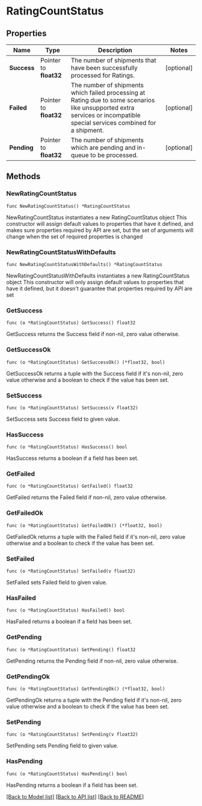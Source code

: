 # RatingCountStatus

## Properties

Name | Type | Description | Notes
------------ | ------------- | ------------- | -------------
**Success** | Pointer to **float32** | The number of shipments that have been successfully processed for Ratings. | [optional] 
**Failed** | Pointer to **float32** | The number of shipments which failed processing at Rating due to some scenarios like unsupported extra services or incompatible special services combined for a shipment. | [optional] 
**Pending** | Pointer to **float32** | The number of shipments which are pending and in-queue to be processed. | [optional] 

## Methods

### NewRatingCountStatus

`func NewRatingCountStatus() *RatingCountStatus`

NewRatingCountStatus instantiates a new RatingCountStatus object
This constructor will assign default values to properties that have it defined,
and makes sure properties required by API are set, but the set of arguments
will change when the set of required properties is changed

### NewRatingCountStatusWithDefaults

`func NewRatingCountStatusWithDefaults() *RatingCountStatus`

NewRatingCountStatusWithDefaults instantiates a new RatingCountStatus object
This constructor will only assign default values to properties that have it defined,
but it doesn't guarantee that properties required by API are set

### GetSuccess

`func (o *RatingCountStatus) GetSuccess() float32`

GetSuccess returns the Success field if non-nil, zero value otherwise.

### GetSuccessOk

`func (o *RatingCountStatus) GetSuccessOk() (*float32, bool)`

GetSuccessOk returns a tuple with the Success field if it's non-nil, zero value otherwise
and a boolean to check if the value has been set.

### SetSuccess

`func (o *RatingCountStatus) SetSuccess(v float32)`

SetSuccess sets Success field to given value.

### HasSuccess

`func (o *RatingCountStatus) HasSuccess() bool`

HasSuccess returns a boolean if a field has been set.

### GetFailed

`func (o *RatingCountStatus) GetFailed() float32`

GetFailed returns the Failed field if non-nil, zero value otherwise.

### GetFailedOk

`func (o *RatingCountStatus) GetFailedOk() (*float32, bool)`

GetFailedOk returns a tuple with the Failed field if it's non-nil, zero value otherwise
and a boolean to check if the value has been set.

### SetFailed

`func (o *RatingCountStatus) SetFailed(v float32)`

SetFailed sets Failed field to given value.

### HasFailed

`func (o *RatingCountStatus) HasFailed() bool`

HasFailed returns a boolean if a field has been set.

### GetPending

`func (o *RatingCountStatus) GetPending() float32`

GetPending returns the Pending field if non-nil, zero value otherwise.

### GetPendingOk

`func (o *RatingCountStatus) GetPendingOk() (*float32, bool)`

GetPendingOk returns a tuple with the Pending field if it's non-nil, zero value otherwise
and a boolean to check if the value has been set.

### SetPending

`func (o *RatingCountStatus) SetPending(v float32)`

SetPending sets Pending field to given value.

### HasPending

`func (o *RatingCountStatus) HasPending() bool`

HasPending returns a boolean if a field has been set.


[[Back to Model list]](../README.md#documentation-for-models) [[Back to API list]](../README.md#documentation-for-api-endpoints) [[Back to README]](../README.md)


